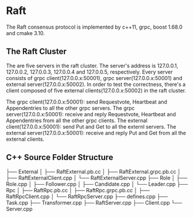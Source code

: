 # Raft

The Raft consensus protocol is implemented by c++11, grpc, boost 1.68.0 and cmake 3.10. 

## The Raft Cluster

The are five servers in the raft cluster. The server's address is 127.0.0.1, 127.0.0.2, 127.0.0.3, 127.0.0.4 and 127.0.0.5, respectively. Every server consists of grpc client(127.0.0.x:50001), grpc server(127.0.0.x:50001) and external server(127.0.0.x:50002). In order to test the correctness, there's a client composed of five external clients(127.0.0.x:50002) in the raft cluster. 

The grpc client(127.0.0.x:50001): send Requestvote, Heartbeat and Appendentries to all the other grpc servers. 
The grpc server(127.0.0.x:50001): receive and reply Requestvote, Heartbeat and Appendentries from all the other grpc clients. 
The external client(127.0.0.x:50001): send Put and Get to all the externl servers.
The external server(127.0.0.x:50001): receive and reply Put and Get from all the external clients. 

## C++ Source Folder Structure

├── External
│   ├── RaftExternal.pb.cc
│   ├── RaftExternal.grpc.pb.cc
│   ├── RaftExternalClient.cpp
│   └── RaftExternalServer.cpp
├── Role
│   ├── Role.cpp
│   ├── Follower.cpp
│   ├── Candidate.cpp
│   └── Leader.cpp
├── Rpc
│   ├── RaftRpc.pb.cc
│   ├── RaftRpc.grpc.pb.cc
│   ├── RaftRpcClient.cpp
│   └── RaftRpcServer.cpp
├── defines.cpp
├── Task.cpp
├── Transformer.cpp
├── RaftServer.cpp
├── Client.cpp
└── Server.cpp


